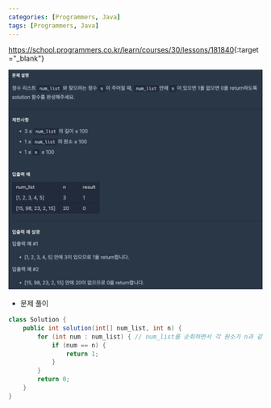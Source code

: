 ```yaml
---
categories: [Programmers, Java]
tags: [Programmers, Java] 
---
```


<https://school.programmers.co.kr/learn/courses/30/lessons/181840>{:target="_blank"}

![문제](/assets/img/programmers/java/%EC%A0%95%EC%88%98_%EC%B0%BE%EA%B8%B0.png)

- 문제 풀이

```java
class Solution {
    public int solution(int[] num_list, int n) {
        for (int num : num_list) { // num_list를 순회하면서 각 원소가 n과 같은지 확인
            if (num == n) { 
                return 1;
            }
        }
        return 0;
    }
}
```

